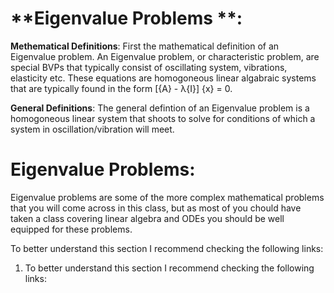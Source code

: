 # **Eigenvalue Problems **: 

**Methematical Definitions**: First the mathematical definition of an Eigenvalue problem. An Eigenvalue problem, or characteristic problem, are special BVPs that typically consist of oscillating system, vibrations, elasticity etc. These equations are homogoneous linear algabraic systems that are typically found in the form [{A} - λ{I}] {x} = 0. 

**General Definitions**: The general defintion of an Eigenvalue problem is a homogoneous linear system that shoots to solve for conditions of which a system in oscillation/vibration will meet. 

# **Eigenvalue Problems**:
Eigenvalue problems are some of the more complex mathematical problems that you will come across in this class, but as most of you chould have taken a class covering linear algebra and ODEs you should be well equipped for these problems. 


To better understand this section I recommend checking the following links:
 1) To better understand this section I recommend checking the following links:

